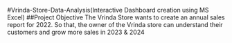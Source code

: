 #Vrinda-Store-Data-Analysis(Interactive Dashboard creation using MS Excel)
##Project Objective
The Vrinda Store wants to create an annual sales report for 2022. So that, the owner of the Vrinda
store can understand their customers and grow more sales in 2023 & 2024


